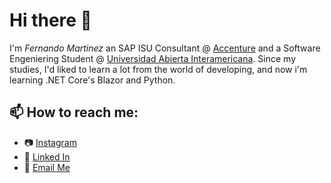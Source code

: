  # Hi there 👋 
 
I'm _Fernando Martinez_ an SAP ISU Consultant @ [Accenture](http://www.accenture.com) and a Software Engeniering Student @ [Universidad Abierta Interamericana](http://uai.edu.ar).
Since my studies, I'd liked to learn a lot from the world of developing, and now i'm learning .NET Core's Blazor and Python.

## 📫 How to reach me:
  - :camera: [Instagram](http://instagram.com/ferchomartinez)
  - :briefcase: [Linked In](https://www.linkedin.com/in/fernando-amartinez/)
  - :email: [Email Me](fernandomartinez0295@gmail.com)
 
<!--
**FernandoAMartinez/FernandoAMartinez** is a ✨ _special_ ✨ repository because its `README.md` (this file) appears on your GitHub profile.

Here are some ideas to get you started:

- 🔭 I’m currently working on ...
- 🌱 I’m currently learning ...
- 👯 I’m looking to collaborate on ...
- 🤔 I’m looking for help with ...
- 💬 Ask me about ...
- 📫 How to reach me: ...
- 😄 Pronouns: ...
- ⚡ Fun fact: ...
-->
